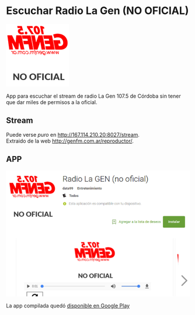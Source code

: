 # Escuchar Radio La Gen (NO OFICIAL)

![logo](app/www/res/logo-gen.png)

App para escuchar el stream de radio La Gen 107.5 de Córdoba sin tener que dar miles de permisos a la oficial.

## Stream
Puede verse _puro_ en http://167.114.210.20:8027/stream.  
Extraido de la web http://genfm.com.ar/reproductor/.  

## APP

![logo](app/www/res/app-gen.png)

La app compilada quedó [disponible en Google Play](https://play.google.com/store/apps/details?id=ar.com.data99.lagennooficial)
